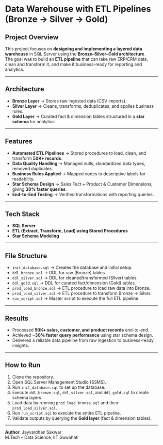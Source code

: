 # Data Warehouse with ETL Pipelines (Bronze → Silver → Gold)

## Project Overview  
This project focuses on **designing and implementing a layered data warehouse** in SQL Server using the **Bronze–Silver–Gold architecture**.  
The goal was to build an **ETL pipeline** that can take raw ERP/CRM data, clean and transform it, and make it business-ready for reporting and analytics.  

---

## Architecture  
- **Bronze Layer** → Stores raw ingested data (CSV imports).  
- **Silver Layer** → Cleans, transforms, deduplicates, and applies business rules.  
- **Gold Layer** → Curated fact & dimension tables structured in a **star schema** for analytics.  

---

## Features  
- **Automated ETL Pipelines** → Stored procedures to load, clean, and transform **50K+ records**.  
- **Data Quality Handling** → Managed nulls, standardized data types, removed duplicates.  
- **Business Rules Applied** → Mapped codes to descriptive labels for readability.  
- **Star Schema Design** → Sales Fact + Product & Customer Dimensions, giving **30% faster queries**.  
- **End-to-End Testing** → Verified transformations with reporting queries.  

---

## Tech Stack  
- **SQL Server**  
- **ETL (Extract, Transform, Load) using Stored Procedures**  
- **Star Schema Modeling**  

---

## File Structure  
- `init_database.sql` → Creates the database and initial setup.  
- `ddl_bronze.sql` → DDL for raw (Bronze) tables.  
- `ddl_silver.sql` → DDL for cleaned/transformed (Silver) tables.  
- `ddl_gold.sql` → DDL for curated fact/dimension (Gold) tables.  
- `prod_load_bronze.sql` → ETL procedure to load raw data into Bronze.  
- `prod_load_silver.sql` → ETL procedure to transform Bronze → Silver.  
- `run_script.sql` → Master script to execute the full ETL pipeline.  

---

## Results  
- Processed **50K+ sales, customer, and product records** end-to-end.  
- Achieved **~30% faster query performance** using star schema design.  
- Delivered a reliable data pipeline from raw ingestion to business-ready insights.  

---

## How to Run  
1. Clone the repository.  
2. Open SQL Server Management Studio (SSMS).  
3. Run `init_database.sql` to set up the database.  
4. Execute `ddl_bronze.sql`, `ddl_silver.sql`, and `ddl_gold.sql` to create schema layers.  
5. Load data by running `prod_load_bronze.sql` and then `prod_load_silver.sql`.  
6. Run `run_script.sql` to execute the entire ETL pipeline.  
7. Validate outputs by querying the **Gold layer** (fact & dimension tables).  

---

**Author**: Jayvardhan Sakwar  
M.Tech – Data Science, IIT Guwahati  

